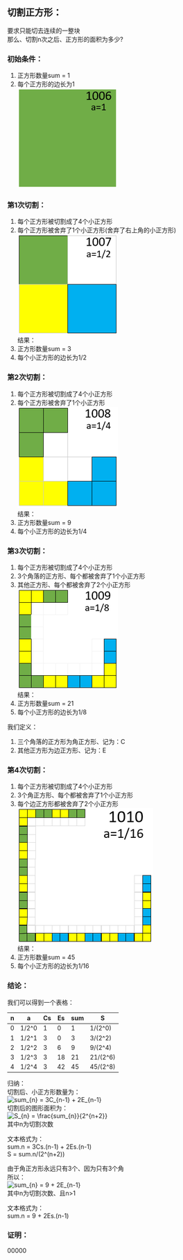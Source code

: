 ## 切割正方形：  
要求只能切去连续的一整块  
那么、切割n次之后、正方形的面积为多少?  

### 初始条件：  
1. 正方形数量sum = 1
2. 每个正方形的边长为1  
![photo](images/1006.png)  

### 第1次切割：  
1. 每个正方形被切割成了4个小正方形
2. 每个正方形被舍弃了1个小正方形(舍弃了右上角的小正方形)  
![photo](images/1007.png)  
结果：
3. 正方形数量sum = 3  
4. 每个小正方形的边长为1/2

### 第2次切割：  
1. 每个正方形被切割成了4个小正方形
2. 每个正方形被舍弃了1个小正方形  
![photo](images/1008.png)  
结果：  
1. 正方形数量sum = 9  
2. 每个小正方形的边长为1/4

### 第3次切割：  
1. 每个正方形被切割成了4个小正方形
2. 3个角落的正方形、每个都被舍弃了1个小正方形
3. 其他正方形、每个都被舍弃了2个小正方形  
![photo](images/1009.png)  
结果：  
4. 正方形数量sum = 21
5. 每个小正方形的边长为1/8  

我们定义：
1. 三个角落的正方形为角正方形、记为：C
2. 其他正方形为边正方形、记为：E

### 第4次切割：  
1. 每个正方形被切割成了4个小正方形
2. 3个角正方形、每个都被舍弃了1个小正方形
3. 每个边正方形都被舍弃了2个小正方形  
![photo](images/1010.png)  
结果：  
4. 正方形数量sum = 45
5. 每个小正方形的边长为1/16

### 结论：  
我们可以得到一个表格：  

n    |   a   | Cs | Es | sum | S 
---- | ----- | -- | -- | --- | --
0    | 1/2^0 | 1  | 0  | 1   | 1/(2^0)
1    | 1/2^1 | 3  | 0  | 3   | 3/(2^2)
2    | 1/2^2 | 3  | 6  | 9   | 9/(2^4)
3    | 1/2^3 | 3  | 18 | 21  | 21/(2^6)
4    | 1/2^4 | 3  | 42 | 45  | 45/(2^8)

归纳：  
切割后、小正方形数量为：  
<img src="https://latex.codecogs.com/gif.latex?sum_{n}&space;=&space;3C_{n-1}&space;&plus;&space;2E_{n-1}" title="sum_{n} = 3C_{n-1} + 2E_{n-1}" />  
切割后的图形面积为：  
<img src="https://latex.codecogs.com/gif.latex?S_{n}&space;=&space;\frac{sum_{n}}{2^{n&plus;2}}" title="S_{n} = \frac{sum_{n}}{2^{n+2}}" />  
其中n为切割次数  

文本格式为：  
sum.n = 3Cs.(n-1) + 2Es.(n-1)  
S = sum.n/(2^(n+2))  


由于角正方形永远只有3个、因为只有3个角  
所以：  
<img src="https://latex.codecogs.com/gif.latex?sum_{n}&space;=&space;9&space;&plus;&space;2E_{n-1}" title="sum_{n} = 9 + 2E_{n-1}" />  
其中n为切割次数、且n>1  

文本格式为：  
sum.n = 9 + 2Es.(n-1)  

### 证明：
00000  
